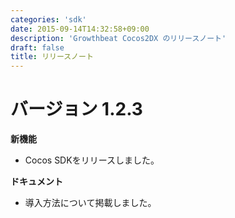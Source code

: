 ```yaml
---
categories: 'sdk'
date: 2015-09-14T14:32:58+09:00
description: 'Growthbeat Cocos2DX のリリースノート'
draft: false
title: リリースノート
---
```


# バージョン 1.2.3

**新機能**

- Cocos SDKをリリースしました。

**ドキュメント**

- 導入方法について掲載しました。
